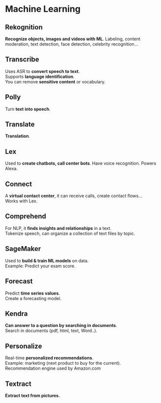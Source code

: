# Machine Learning

## Rekognition

**Recognize objects, images and videos with ML**.
Labeling, content moderation, text detection, face detection, celebrity recognition...

## Transcribe

Uses ASR to **convert speech to text**.  
Supports **language identification**.  
You can remove **sensitive content** or vocabulary.

## Polly

Turn **text into speech**.

## Translate

**Translation**.

## Lex

Used to **create chatbots, call center bots**. Have voice recognition. Powers Alexa.

## Connect

A **virtual contact center**, it can receive calls, create contact flows...  
Works with Lex.

## Comprehend

For NLP, it **finds insights and relationships** in a text.  
Tokenize speech, can organize a collection of text files by topic.

## SageMaker

Used to **build & train ML models** on data.   
Example: Predict your exam score.

## Forecast

Predict **time series values**.  
Create a forecasting model.

## Kendra

**Can answer to a question by searching in documents**.  
Search in documents (pdf, html, text, Word..).

## Personalize

Real-time **personalized recommendations**.  
Example: marketing (next product to buy for the current).  
Recommendation engine used by Amazon.com

## Textract

**Extract text from pictures.**


